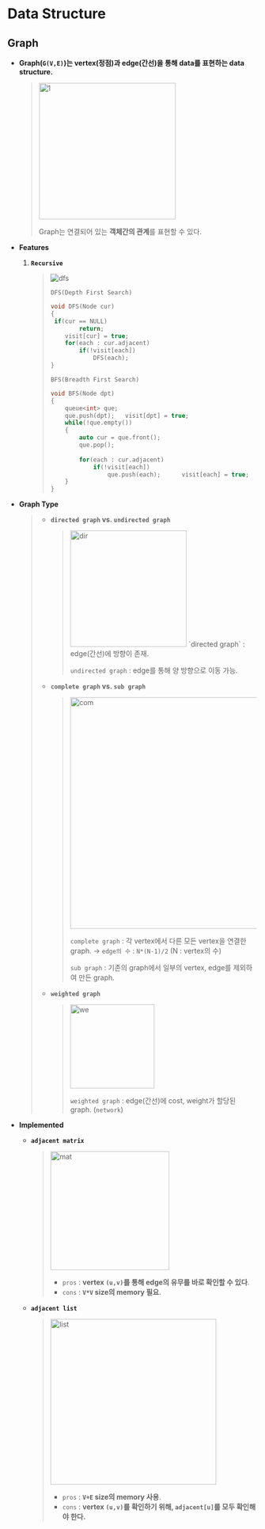 # Data Structure

## Graph

- **Graph(`G(V,E)`)는 vertex(정점)과 edge(간선)을 통해 data를 표현하는 data structure.**
  
  > <img width="276" alt="1" src="https://user-images.githubusercontent.com/23169707/73608675-3705d300-4609-11ea-8c54-58730c3305d4.png">
  >
  > Graph는 연결되어 있는 **객체간의 관계**를 표현할 수 있다.
  
- **Features**

  1. **`Recursive`**
  
     > ![dfs](https://user-images.githubusercontent.com/23169707/73608616-91eafa80-4608-11ea-9dca-57f543e9da73.gif)
     >
     > `DFS(Depth First Search)`
     >
     > ```c++
     > void DFS(Node cur)
     > {
     > 	if(cur == NULL)
     >         return;
     >     visit[cur] = true;
     >     for(each : cur.adjacent)
     >         if(!visit[each])
     >             DFS(each);
     > }
     > ```
     >
     > `BFS(Breadth First Search)`
     >
     > ```c++
     > void BFS(Node dpt)
     > {
     >     queue<int> que;    
     >     que.push(dpt);	visit[dpt] = true;
     >     while(!que.empty())
     >     {
     >         auto cur = que.front();
     >         que.pop();
     >         
     >         for(each : cur.adjacent)
     >             if(!visit[each])
     >                 que.push(each);		visit[each] = true;
     >     }
     > }
     > ```
  
- **Graph Type**

  > * **`directed graph` vs. `undirected graph`**
  >
  >   > <img width="235" alt="dir" src="https://user-images.githubusercontent.com/23169707/73608280-7aaa0e00-4604-11ea-85df-3429941c07b3.png">
  >   > `directed graph` : edge(간선)에 방향이 존재.
  >   >
  >   > `undirected graph` : edge를 통해 양 방향으로 이동 가능.
  >
  > * **`complete graph` vs. `sub graph`**
  >
  >   > <img width="468" alt="com" src="https://user-images.githubusercontent.com/23169707/73608359-5bf84700-4605-11ea-8690-236b75c5fe1d.png">
  >   >
  >   > `complete graph` : 각 vertex에서 다른 모든 vertex을 연결한 graph. 
  >   > 	→ `edge의 수` : `N*(N-1)/2` (N : vertex의 수)
  >   >
  >   > `sub graph` : 기존의 graph에서 일부의 vertex, edge를 제외하여 만든 graph.
  >
  > * **`weighted graph`**
  >
  >   > <img width="170" alt="we" src="https://user-images.githubusercontent.com/23169707/73608373-8813c800-4605-11ea-8fd3-6b4c75495599.png">
  >   >
  >   > `weighted graph` : edge(간선)에 cost, weight가 할당된 graph. (`network`)


- **Implemented**

  * **`adjacent matrix`**

    > <img width="240" alt="mat" src="https://user-images.githubusercontent.com/23169707/73608454-7383ff80-4606-11ea-8eb1-4ce69e835a93.png">
    >
    > * `pros` :  **vertex `(u,v)`를 통해 edge의 유무를 바로 확인할 수 있다**.
    > * `cons` : **`V*V` size의 memory 필요**.

  * **`adjacent list`**

    > <img width="335" alt="list" src="https://user-images.githubusercontent.com/23169707/73608455-754dc300-4606-11ea-898a-b3919035535e.png">
    >
    > * `pros` : **`V+E` size의 memory 사용**.
    > * `cons` : **vertex `(u,v)`를 확인하기 위해, `adjacent[u]`를 모두 확인해야 한다.**


